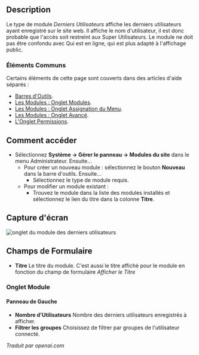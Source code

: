 <!-- Filename: Help4.x:Site_Modules:_Latest_Users  / Display title: Modules : Derniers Utilisateurs -->

## Description

Le type de module *Derniers Utilisateurs* affiche les derniers utilisateurs ayant
enregistré sur le site web. Il affiche le nom d'utilisateur, il est donc probable que l'accès soit
restreint aux Super Utilisateurs. Le module ne doit pas être confondu avec Qui est en
ligne, qui est plus adapté à l'affichage public.

### Éléments Communs

Certains éléments de cette page sont couverts dans des articles d'aide séparés :

* [Barres d'Outils](jdocmanual?article=help/common-elements/toolbars).
* [Les Modules : Onglet Modules](jdocmanual?article=help/modules/modules-module-tab).
* [Les Modules : Onglet Assignation du Menu](jdocmanual?article=help/modules/modules-menu-assignment-tab).
* [Les Modules : Onglet Avancé](jdocmanual?article=help/modules/modules-advanced-tab).
* [L'Onglet Permissions](jdocmanual?article=help/common-elements/edit-permissions).

## Comment accéder

- Sélectionnez **Système → Gérer le panneau → Modules du site** dans le menu Administrateur. Ensuite...
  - Pour créer un nouveau module : sélectionnez le bouton **Nouveau** dans la barre d'outils. Ensuite...
    - Sélectionnez le type de module requis.
  - Pour modifier un module existant :
    - Trouvez le module dans la liste des modules installés et sélectionnez le lien du titre dans la colonne **Titre**.

## Capture d'écran

![onglet du module des derniers utilisateurs](../../../fr/images/modules-site/modules-latest-users-module-tab.png)

## Champs de Formulaire

- **Titre** Le titre du module. C'est aussi le titre affiché
  pour le module en fonction du champ de formulaire *Afficher le Titre*

### Onglet Module

#### Panneau de Gauche

- **Nombre d'Utilisateurs** Nombre des derniers utilisateurs enregistrés à afficher.
- **Filtrer les groupes** Choisissez de filtrer par groupes de l'utilisateur connecté.

*Traduit par openai.com*

